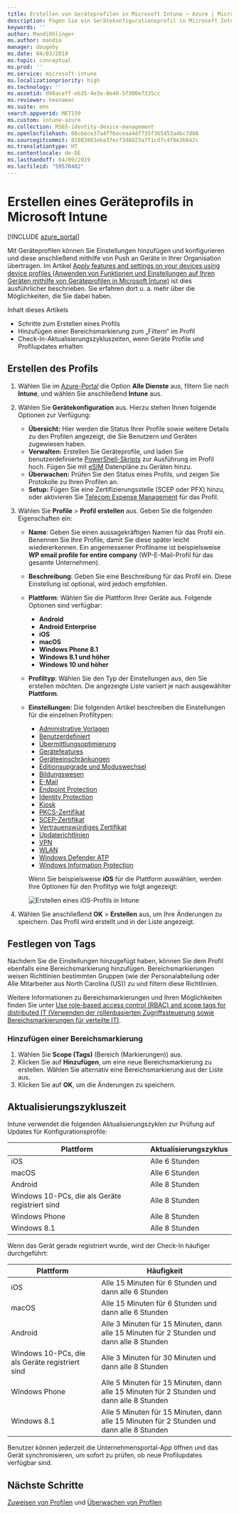 ```yaml
---
title: Erstellen von Geräteprofilen in Microsoft Intune – Azure | Microsoft-Dokumentation
description: Fügen Sie ein Gerätekonfigurationsprofil in Microsoft Intune hinzu, oder konfigurieren Sie eines. Wählen Sie den Plattformtyp aus, konfigurieren Sie die Einstellungen, und fügen Sie eine Bereichsmarkierung hinzu.
keywords: ''
author: MandiOhlinger
ms.author: mandia
manager: dougeby
ms.date: 04/03/2019
ms.topic: conceptual
ms.prod: ''
ms.service: microsoft-intune
ms.localizationpriority: high
ms.technology: ''
ms.assetid: d98aceff-eb35-4e3e-8e40-5f300e7335cc
ms.reviewer: heenamac
ms.suite: ems
search.appverid: MET150
ms.custom: intune-azure
ms.collection: M365-identity-device-management
ms.openlocfilehash: 08c6ece37a4ff6eceaa4df735f365453a4bc7d88
ms.sourcegitcommit: 02803863eba37ecf3d8823a7f1cd7c4f8e3bb42c
ms.translationtype: HT
ms.contentlocale: de-DE
ms.lasthandoff: 04/09/2019
ms.locfileid: "59570402"
---
```

# <a name="create-a-device-profile-in-microsoft-intune"></a>Erstellen eines Geräteprofils in Microsoft Intune

[!INCLUDE [azure_portal](./includes/azure_portal.md)]

Mit Geräteprofilen können Sie Einstellungen hinzufügen und konfigurieren und diese anschließend mithilfe von Push an Geräte in Ihrer Organisation übertragen. Im Artikel [Apply features and settings on your devices using device profiles (Anwenden von Funktionen und Einstellungen auf Ihren Geräten mithilfe von Geräteprofilen in Microsoft Intune)](device-profiles.md) ist dies ausführlicher beschrieben. Sie erfahren dort u. a. mehr über die Möglichkeiten, die Sie dabei haben.

Inhalt dieses Artikels

- Schritte zum Erstellen eines Profils
- Hinzufügen einer Bereichsmarkierung zum „Filtern“ im Profil
- Check-In-Aktualisierungszykluszeiten, wenn Geräte Profile und Profilupdates erhalten

## <a name="create-the-profile"></a>Erstellen des Profils

1. Wählen Sie im [Azure-Portal](https://portal.azure.com) die Option **Alle Dienste** aus, filtern Sie nach **Intune**, und wählen Sie anschließend **Intune** aus.

2. Wählen Sie **Gerätekonfiguration** aus. Hierzu stehen Ihnen folgende Optionen zur Verfügung:

    - **Übersicht:** Hier werden die Status Ihrer Profile sowie weitere Details zu den Profilen angezeigt, die Sie Benutzern und Geräten zugewiesen haben.
    - **Verwalten:** Erstellen Sie Geräteprofile, und laden Sie benutzerdefinierte [PowerShell-Skripts](intune-management-extension.md) zur Ausführung im Profil hoch. Fügen Sie mit [eSIM](esim-device-configuration.md) Datenpläne zu Geräten hinzu.
    - **Überwachen:** Prüfen Sie den Status eines Profils, und zeigen Sie Protokolle zu Ihren Profilen an.
    - **Setup:** Fügen Sie eine Zertifizierungsstelle (SCEP oder PFX) hinzu, oder aktivieren Sie [Telecom Expense Management](telecom-expenses-monitor.md) für das Profil.

3. Wählen Sie **Profile** > **Profil erstellen** aus. Geben Sie die folgenden Eigenschaften ein:

   - **Name**: Geben Sie einen aussagekräftigen Namen für das Profil ein. Benennen Sie Ihre Profile, damit Sie diese später leicht wiedererkennen. Ein angemessener Profilname ist beispielsweise **WP email profile for entire company** (WP-E-Mail-Profil für das gesamte Unternehmen).
   - **Beschreibung**: Geben Sie eine Beschreibung für das Profil ein. Diese Einstellung ist optional, wird jedoch empfohlen.
   - **Plattform**: Wählen Sie die Plattform Ihrer Geräte aus. Folgende Optionen sind verfügbar:  

       - **Android**
       - **Android Enterprise**
       - **iOS**
       - **macOS**
       - **Windows Phone 8.1**
       - **Windows 8.1 und höher**
       - **Windows 10 und höher**

   - **Profiltyp**: Wählen Sie den Typ der Einstellungen aus, den Sie erstellen möchten. Die angezeigte Liste variiert je nach ausgewählter **Plattform**.
   - **Einstellungen:** Die folgenden Artikel beschreiben die Einstellungen für die einzelnen Profiltypen:

       - [Administrative Vorlagen](administrative-templates-windows.md)
       - [Benutzerdefiniert](custom-settings-configure.md)
       - [Übermittlungsoptimierung](delivery-optimization-windows.md)
       - [Gerätefeatures](device-features-configure.md)
       - [Geräteeinschränkungen](device-restrictions-configure.md)
       - [Editionsupgrade und Moduswechsel](edition-upgrade-configure-windows-10.md)
       - [Bildungswesen](education-settings-configure.md)
       - [E-Mail](email-settings-configure.md)
       - [Endpoint Protection](endpoint-protection-configure.md)
       - [Identity Protection](identity-protection-configure.md)  
       - [Kiosk](kiosk-settings.md)
       - [PKCS-Zertifikat](certficates-pfx-configure.md)
       - [SCEP-Zertifikat](certificates-scep-configure.md)
       - [ Vertrauenswürdiges Zertifikat](certificates-configure.md)
       - [Updaterichtlinien](software-updates-ios.md)
       - [VPN](vpn-settings-configure.md)
       - [WLAN](wi-fi-settings-configure.md)
       - [Windows Defender ATP](advanced-threat-protection.md)
       - [Windows Information Protection](windows-information-protection-configure.md)

     Wenn Sie beispielsweise **iOS** für die Plattform auswählen, werden Ihre Optionen für den Profiltyp wie folgt angezeigt:

     ![Erstellen eines iOS-Profils in Intune](./media/create-device-profile.png)

4. Wählen Sie anschließend **OK** > **Erstellen** aus, um Ihre Änderungen zu speichern. Das Profil wird erstellt und in der Liste angezeigt.

## <a name="scope-tags"></a>Festlegen von Tags

Nachdem Sie die Einstellungen hinzugefügt haben, können Sie dem Profil ebenfalls eine Bereichsmarkierung hinzufügen. Bereichsmarkierungen weisen Richtlinien bestimmten Gruppen (wie der Personalabteilung oder Alle Mitarbeiter aus North Carolina (US)) zu und filtern diese Richtlinien.

Weitere Informationen zu Bereichsmarkierungen und Ihren Möglichkeiten finden Sie unter [Use role-based access control (RBAC) and scope tags for distributed IT (Verwenden der rollenbasierten Zugriffssteuerung sowie Bereichsmarkierungen für verteilte IT)](scope-tags.md).

### <a name="add-a-scope-tag"></a>Hinzufügen einer Bereichsmarkierung

1. Wählen Sie **Scope (Tags)** (Bereich (Markierungen)) aus.
2. Klicken Sie auf **Hinzufügen**, um eine neue Bereichsmarkierung zu erstellen. Wählen Sie alternativ eine Bereichsmarkierung aus der Liste aus.
3. Klicken Sie auf **OK**, um die Änderungen zu speichern.

## <a name="refresh-cycle-times"></a>Aktualisierungszykluszeit

Intune verwendet die folgenden Aktualisierungszyklen zur Prüfung auf Updates für Konfigurationsprofile:

| Plattform | Aktualisierungszyklus|
| --- | --- |
| iOS | Alle 6 Stunden |
| macOS | Alle 6 Stunden |
| Android | Alle 8 Stunden |
| Windows 10-PCs, die als Geräte registriert sind | Alle 8 Stunden |
| Windows Phone | Alle 8 Stunden |
| Windows 8.1 | Alle 8 Stunden |

Wenn das Gerät gerade registriert wurde, wird der Check-In häufiger durchgeführt:

| Plattform | Häufigkeit |
| --- | --- |
| iOS | Alle 15 Minuten für 6 Stunden und dann alle 6 Stunden |  
| macOS | Alle 15 Minuten für 6 Stunden und dann alle 6 Stunden | 
| Android | Alle 3 Minuten für 15 Minuten, dann alle 15 Minuten für 2 Stunden und dann alle 8 Stunden | 
| Windows 10-PCs, die als Geräte registriert sind | Alle 3 Minuten für 30 Minuten und dann alle 8 Stunden | 
| Windows Phone | Alle 5 Minuten für 15 Minuten, dann alle 15 Minuten für 2 Stunden und dann alle 8 Stunden | 
| Windows 8.1 | Alle 5 Minuten für 15 Minuten, dann alle 15 Minuten für 2 Stunden und dann alle 8 Stunden | 

Benutzer können jederzeit die Unternehmensportal-App öffnen und das Gerät synchronisieren, um sofort zu prüfen, ob neue Profilupdates verfügbar sind.

## <a name="next-steps"></a>Nächste Schritte

[Zuweisen von Profilen](device-profile-assign.md) und [Überwachen von Profilen](device-profile-monitor.md)
